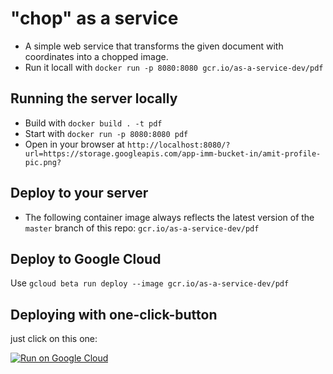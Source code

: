 # "chop" as a service

* A simple web service that transforms the given document with coordinates into a chopped image. 
* Run it locall with `docker run -p 8080:8080 gcr.io/as-a-service-dev/pdf`

## Running the server locally
* Build with `docker build . -t pdf`
* Start with `docker run -p 8080:8080 pdf`
* Open in your browser at `http://localhost:8080/?url=https://storage.googleapis.com/app-imm-bucket-in/amit-profile-pic.png?`

## Deploy to your server
* The following container image always reflects the latest version of the `master` branch of this repo: `gcr.io/as-a-service-dev/pdf`

## Deploy to Google Cloud
Use `gcloud beta run deploy --image gcr.io/as-a-service-dev/pdf`

## Deploying with one-click-button
just click on this one:

[![Run on Google Cloud](https://storage.googleapis.com/cloudrun/button.svg)](https://console.cloud.google.com/cloudshell/editor?shellonly=true&cloudshell_image=gcr.io/cloudrun/button&cloudshell_git_repo=https://https://github.com/amiteinav/gcp-infra-stuff/tree/master/gke/cloud-run/pdf)

